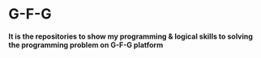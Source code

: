 # G-F-G

<b>It is the repositories to show my programming & logical skills to solving the programming problem on G-F-G platform </b>
